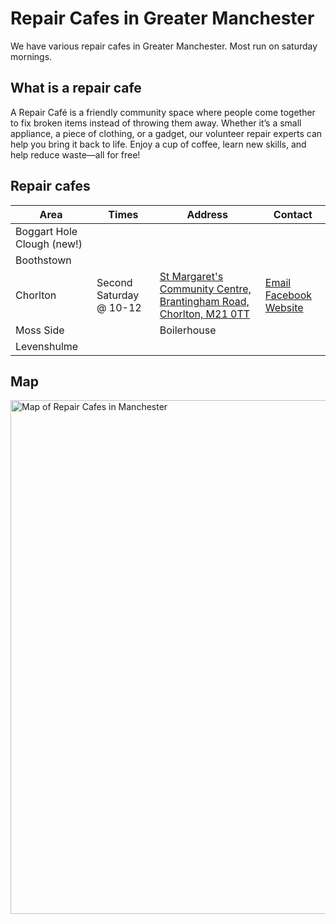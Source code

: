 # Repair Cafes in Greater Manchester 

We have various repair cafes in Greater Manchester. Most run on saturday mornings.

## What is a repair cafe
A Repair Café is a friendly community space where people come together to fix broken items instead of throwing them away. Whether it’s a small appliance, a piece of clothing, or a gadget, our volunteer repair experts can help you bring it back to life. Enjoy a cup of coffee, learn new skills, and help reduce waste—all for free!

## Repair cafes

| Area | Times | Address | Contact |  
| --- | --- | --- | --- | 
| Boggart Hole Clough (new!) | 
| Boothstown  |
| Chorlton  | Second Saturday @ 10-12 | [St Margaret's Community Centre, Brantingham Road, Chorlton, M21 0TT](https://maps.app.goo.gl/MsfsG1fik2Hui1vv7) | [Email](mailto:chorltonrepaircafe@gmail.com) [Facebook](https://www.facebook.com/ChorltonRepairCafe/) [Website](https://chorltonrepaircafe.org.uk) | 
| Moss Side | | Boilerhouse | | 
| Levenshulme | 

## Map
<a href="https://www.google.com/maps/d/u/0/edit?mid=12UsCec4ZaCXUas9fgQi5iMCyHrTSIdk&usp=sharing"><img width="822" alt="Map of Repair Cafes in Manchester" src="https://github.com/user-attachments/assets/d184f2ce-cdbe-405c-ba17-60fe625322dd"/></a>
